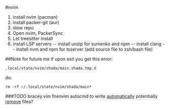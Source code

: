 #nvim
1. install nvim (pacman)
2. install packer-git (aur)
3. stow repo
4. Open nvim, PackerSync
5. Let treesitter install
6. install LSP servers
-- install unzip for sumenko and npm 
-- install clang
-- install nvm and npm for tsserver (add source file to zsh/bash file)

##Note for future me
if upon exit you get this error:
```shell
.local/state/nvim/shada/main.shada.tmp.X
```
do:
```
rm -rf ~/.local/state/nvim/shada/main*
```
###TODO
bracey.vim
firenvim autocmd to write [automatically](https://github.com/glacambre/firenvim#automatically-syncing-changes-to-the-page)
potentially [remove](https://vi.stackexchange.com/questions/9570/how-do-i-shadont) files?
